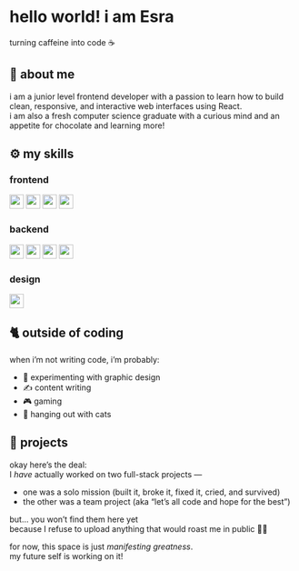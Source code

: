 # hello world! i am Esra  
turning caffeine into code ☕️

## 🚀 about me

i am a junior level frontend developer with a passion to learn how to build clean, responsive, and interactive web interfaces using React.  
i am also a fresh computer science graduate with a curious mind and an appetite for chocolate and learning more!

## ⚙️ my skills

### frontend  
<img src="https://img.shields.io/badge/HTML5-E34F26?style=for-the-badge&logo=html5&logoColor=white" height="25"/> <img src="https://img.shields.io/badge/JavaScript-323330?style=for-the-badge&logo=javascript&logoColor=F7DF1E" height="25"/> <img src="https://img.shields.io/badge/Tailwind_CSS-grey?style=for-the-badge&logo=tailwind-css&logoColor=38B2AC" height="25"/> <img src="https://img.shields.io/badge/React-20232A?style=for-the-badge&logo=react&logoColor=61DAFB" height="25"/>

### backend  
<img src="https://img.shields.io/badge/Node.js-339933?style=for-the-badge&logo=nodedotjs&logoColor=white" height="25"/> <img src="https://img.shields.io/badge/express.js-000000?style=for-the-badge&logo=express&logoColor=white" height="25"/> <img src="https://img.shields.io/badge/PostgreSQL-316192?style=for-the-badge&logo=postgresql&logoColor=white" height="25"/> <img src="https://img.shields.io/badge/Sequelize-52B0E7?logo=sequelize&logoColor=fff" height="25"/>

### design  
<img src="https://img.shields.io/badge/Figma-F24E1E?style=for-the-badge&logo=figma&logoColor=white" height="25"/>

## 🐈 outside of coding

when i’m not writing code, i’m probably:

- 🎨 experimenting with graphic design
- ✍️ content writing
- 🎮 gaming 
- 🐾 hanging out with cats

## 📝 projects

okay here’s the deal:  
I *have* actually worked on two full-stack projects —  
- one was a solo mission (built it, broke it, fixed it, cried, and survived)  
- the other was a team project (aka “let’s all code and hope for the best”)

but… you won’t find them here yet  
because I refuse to upload anything that would roast me in public 😶‍🌫️

for now, this space is just *manifesting greatness*.  
my future self is working on it!

